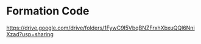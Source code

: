 # Formation Code

https://drive.google.com/drive/folders/1FywC9l5VbqBNZFrxhXbxuQQl6NniXzad?usp=sharing
